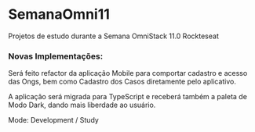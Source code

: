 # SemanaOmni11
Projetos de estudo durante a Semana OmniStack 11.0 Rockteseat

### Novas Implementações: 
Será feito refactor da aplicação Mobile para comportar cadastro e acesso das Ongs, bem como Cadastro dos Casos diretamente pelo aplicativo. 

A aplicação será migrada para TypeScript e receberá também a paleta de Modo Dark, dando mais liberdade ao usuário. 

Mode: Development / Study
